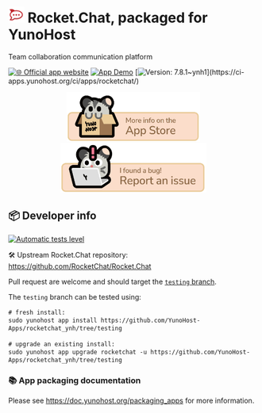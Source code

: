 <!--
N.B.: This README was automatically generated by <https://github.com/YunoHost/apps_tools/blob/main/readme_generator>
It shall NOT be edited by hand.
-->

<h1>
  <img src="https://raw.githubusercontent.com/YunoHost/apps/main/logos/rocketchat.png" width="32px" alt="Logo of Rocket.Chat">
  Rocket.Chat, packaged for YunoHost
</h1>

Team collaboration communication platform

[![🌐 Official app website](https://img.shields.io/badge/Official_app_website-darkgreen?style=for-the-badge)](https://rocket.chat/)
[![App Demo](https://img.shields.io/badge/App_Demo-blue?style=for-the-badge)](https://cloud.rocket.chat/trial)
[![Version: 7.8.1~ynh1](https://img.shields.io/badge/Version-7.8.1~ynh1-rgba(0,150,0,1)?style=for-the-badge)](https://ci-apps.yunohost.org/ci/apps/rocketchat/)

<div align="center">
<a href="https://apps.yunohost.org/app/rocketchat"><img height="100px" src="https://github.com/YunoHost/yunohost-artwork/raw/refs/heads/main/badges/neopossum-badges/badge_more_info_on_the_appstore.svg"/></a>
<a href="https://github.com/YunoHost-Apps/rocketchat_ynh/issues"><img height="100px" src="https://github.com/YunoHost/yunohost-artwork/raw/refs/heads/main/badges/neopossum-badges/badge_report_an_issue.svg"/></a>
</div>

## 📦 Developer info

[![Automatic tests level](https://apps.yunohost.org/badge/cilevel/rocketchat)](https://ci-apps.yunohost.org/ci/apps/rocketchat/)

🛠️ Upstream Rocket.Chat repository: <https://github.com/RocketChat/Rocket.Chat>

Pull request are welcome and should target the [`testing` branch](https://github.com/YunoHost-Apps/rocketchat_ynh/tree/testing).

The `testing` branch can be tested using:
```
# fresh install:
sudo yunohost app install https://github.com/YunoHost-Apps/rocketchat_ynh/tree/testing

# upgrade an existing install:
sudo yunohost app upgrade rocketchat -u https://github.com/YunoHost-Apps/rocketchat_ynh/tree/testing
```

### 📚 App packaging documentation

Please see <https://doc.yunohost.org/packaging_apps> for more information.